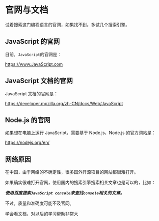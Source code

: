# 官网与文档

试着搜索这门编程语言的官网，如果找不到，多试几个搜索引擎。

## JavaScript 的官网

目前，`JavaScript`的官网是：

<a href="https://www.JavaScript.com" target="_blank">https://www.JavaScript.com</a>

## JavaScript 文档的官网

JavaScript 文档的官网是：

<a href="https://developer.mozilla.org/zh-CN/docs/Web/JavaScript" target="_blank">https://developer.mozilla.org/zh-CN/docs/Web/JavaScript</a>

## Node.js 的官网

如果想在电脑上运行 JavaScript，需要基于 Node.js，Node.js 的官方网站是：

<a href="https://nodejs.org/en/" target="_blank">https://nodejs.org/en/</a>

## 网络原因

在中国，由于网络的不确定性，很多国外开源项目的网站都很难打开。

如果确实很难打开官网，使用国内的搜索引擎搜索相关文章也是可以的，比如：

**_使用百度搜索`JavaScript console`来查找`console`相关的文章。_**

不过，质量和准确度可能不及官网。

<div class="banner">学会看文档，对以后的学习帮助非常大</div>
